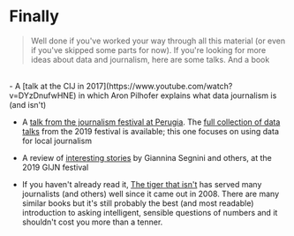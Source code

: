 # Finally

> Well done if you've worked your way through all this material (or even if you've skipped some parts for now). If you're looking for more ideas about data and journalism, here are some talks. And a book

<br />
- A [talk at the CIJ in 2017](https://www.youtube.com/watch?v=DYzDnufwHNE) in which Aron Pilhofer explains what data journalism is (and isn't)

- A [talk from the journalism festival at Perugia](https://www.youtube.com/watch?v=HN2QXParCXo). The [full collection of data talks](https://media.journalismfestival.com/programme/2019/category/data-journalism-school) from the 2019 festival is available; this one focuses on using data for local journalism

- A review of [interesting stories](https://www.youtube.com/watch?v=KbUIeMg5oVI) by Giannina Segnini and others, at the 2019 GIJN festival

- If you haven't already read it, [The tiger that isn't](https://profilebooks.com/work/the-tiger-that-isnt/) has served many journalists (and others) well since it came out in 2008. There are many similar books but it's still probably the best (and most readable) introduction to asking intelligent, sensible questions of numbers and it shouldn't cost you more than a tenner.

